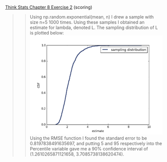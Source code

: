 [Think Stats Chapter 8 Exercise 2](http://greenteapress.com/thinkstats2/html/thinkstats2009.html#toc77) (scoring)

>> Using np.random.exponential(mean, n) I drew a sample with size n=5 1000 times. Using these samples I obtained an estimate for lambda, denoted L. The sampling distribution of L is plotted below:
![sampling distribution](https://raw.githubusercontent.com/ekruskal/dsp/master/figure_4.png)
Using the RMSE function I found the standard error to be 0.8197838491635697, and putting 5 and 95 respectively into the Percentile variable gave me a 90% confidence interval of (1.2610265871121658, 3.7085738138620474).
